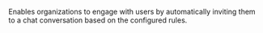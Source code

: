 Enables organizations to engage with users by automatically inviting them to a chat conversation based on the configured rules.